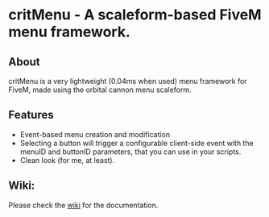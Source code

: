 # critMenu - A scaleform-based FiveM menu framework.

## About
critMenu is a very lightweight (0.04ms when used) menu framework for FiveM, made using the orbital cannon menu scaleform.

## Features
* Event-based menu creation and modification
* Selecting a button will trigger a configurable client-side event with the menuID and buttonID parameters, that you can use in your scripts.
* Clean look (for me, at least).

## Wiki:

Please check the [wiki](https://github.com/CritteRo/critMenu/wiki) for the documentation.

